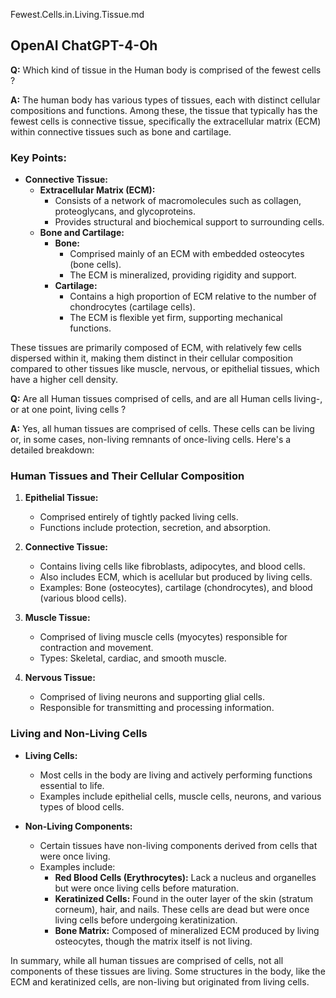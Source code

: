 Fewest.Cells.in.Living.Tissue.md

## OpenAI ChatGPT-4-Oh

**Q:** Which kind of tissue in the Human body is comprised of the fewest cells ?

**A:** The human body has various types of tissues, each with distinct cellular compositions and functions. Among these, the tissue that typically has the fewest cells is connective tissue, specifically the extracellular matrix (ECM) within connective tissues such as bone and cartilage. 

### Key Points:

- **Connective Tissue:**
  - **Extracellular Matrix (ECM):**
    - Consists of a network of macromolecules such as collagen, proteoglycans, and glycoproteins.
    - Provides structural and biochemical support to surrounding cells.
  - **Bone and Cartilage:**
    - **Bone:**
      - Comprised mainly of an ECM with embedded osteocytes (bone cells).
      - The ECM is mineralized, providing rigidity and support.
    - **Cartilage:**
      - Contains a high proportion of ECM relative to the number of chondrocytes (cartilage cells).
      - The ECM is flexible yet firm, supporting mechanical functions.
      
These tissues are primarily composed of ECM, with relatively few cells dispersed within it, making them distinct in their cellular composition compared to other tissues like muscle, nervous, or epithelial tissues, which have a higher cell density.

**Q:** Are all Human tissues comprised of cells, and are all Human cells living-, or at one point, living cells ?

**A:** Yes, all human tissues are comprised of cells. These cells can be living or, in some cases, non-living remnants of once-living cells. Here's a detailed breakdown:

### Human Tissues and Their Cellular Composition

1. **Epithelial Tissue:**
   - Comprised entirely of tightly packed living cells.
   - Functions include protection, secretion, and absorption.

2. **Connective Tissue:**
   - Contains living cells like fibroblasts, adipocytes, and blood cells.
   - Also includes ECM, which is acellular but produced by living cells.
   - Examples: Bone (osteocytes), cartilage (chondrocytes), and blood (various blood cells).

3. **Muscle Tissue:**
   - Comprised of living muscle cells (myocytes) responsible for contraction and movement.
   - Types: Skeletal, cardiac, and smooth muscle.

4. **Nervous Tissue:**
   - Comprised of living neurons and supporting glial cells.
   - Responsible for transmitting and processing information.

### Living and Non-Living Cells

- **Living Cells:**
  - Most cells in the body are living and actively performing functions essential to life.
  - Examples include epithelial cells, muscle cells, neurons, and various types of blood cells.

- **Non-Living Components:**
  - Certain tissues have non-living components derived from cells that were once living.
  - Examples include:
    - **Red Blood Cells (Erythrocytes):** Lack a nucleus and organelles but were once living cells before maturation.
    - **Keratinized Cells:** Found in the outer layer of the skin (stratum corneum), hair, and nails. These cells are dead but were once living cells before undergoing keratinization.
    - **Bone Matrix:** Composed of mineralized ECM produced by living osteocytes, though the matrix itself is not living.

In summary, while all human tissues are comprised of cells, not all components of these tissues are living. Some structures in the body, like the ECM and keratinized cells, are non-living but originated from living cells.
